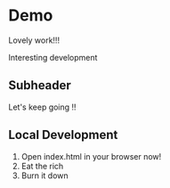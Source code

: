 # Demo

Lovely work!!!

Interesting development

## Subheader

Let's keep going !!

## Local Development

1. Open index.html in your browser now!
2. Eat the rich
3. Burn it down
